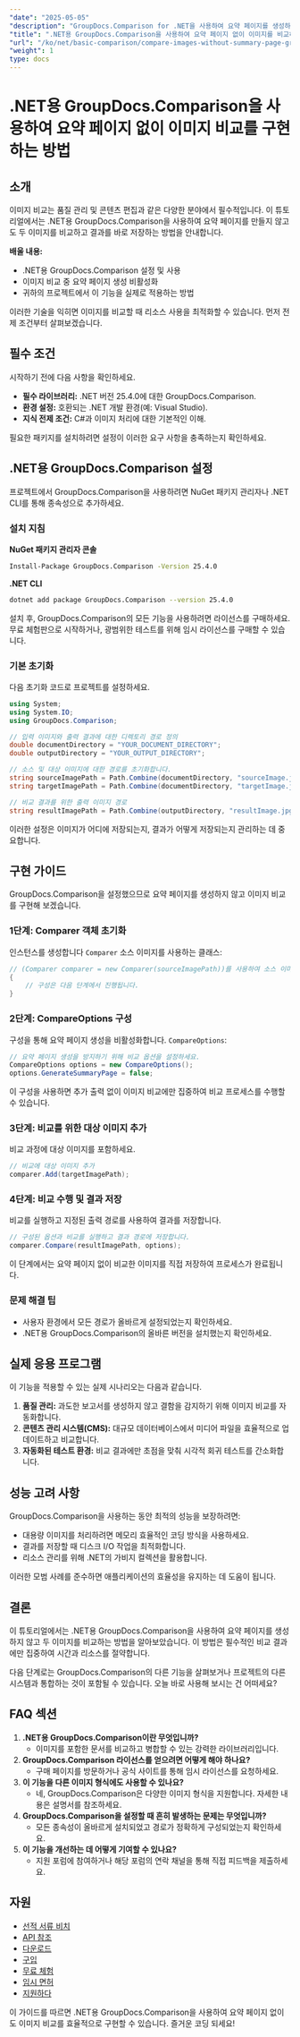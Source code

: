 ```yaml
---
"date": "2025-05-05"
"description": "GroupDocs.Comparison for .NET을 사용하여 요약 페이지를 생성하지 않고도 이미지를 비교하는 방법을 알아보세요. 워크플로를 효율적으로 간소화하세요."
"title": ".NET용 GroupDocs.Comparison을 사용하여 요약 페이지 없이 이미지를 비교하는 방법"
"url": "/ko/net/basic-comparison/compare-images-without-summary-page-groupdocs-net/"
"weight": 1
type: docs
---
```

# .NET용 GroupDocs.Comparison을 사용하여 요약 페이지 없이 이미지 비교를 구현하는 방법

## 소개

이미지 비교는 품질 관리 및 콘텐츠 편집과 같은 다양한 분야에서 필수적입니다. 이 튜토리얼에서는 .NET용 GroupDocs.Comparison을 사용하여 요약 페이지를 만들지 않고도 두 이미지를 비교하고 결과를 바로 저장하는 방법을 안내합니다.

**배울 내용:**
- .NET용 GroupDocs.Comparison 설정 및 사용
- 이미지 비교 중 요약 페이지 생성 비활성화
- 귀하의 프로젝트에서 이 기능을 실제로 적용하는 방법

이러한 기술을 익히면 이미지를 비교할 때 리소스 사용을 최적화할 수 있습니다. 먼저 전제 조건부터 살펴보겠습니다.

## 필수 조건

시작하기 전에 다음 사항을 확인하세요.
- **필수 라이브러리:** .NET 버전 25.4.0에 대한 GroupDocs.Comparison.
- **환경 설정:** 호환되는 .NET 개발 환경(예: Visual Studio).
- **지식 전제 조건:** C#과 이미지 처리에 대한 기본적인 이해.

필요한 패키지를 설치하려면 설정이 이러한 요구 사항을 충족하는지 확인하세요.

## .NET용 GroupDocs.Comparison 설정

프로젝트에서 GroupDocs.Comparison을 사용하려면 NuGet 패키지 관리자나 .NET CLI를 통해 종속성으로 추가하세요.

### 설치 지침

**NuGet 패키지 관리자 콘솔**
```bash
Install-Package GroupDocs.Comparison -Version 25.4.0
```

**.NET CLI**
```bash
dotnet add package GroupDocs.Comparison --version 25.4.0
```

설치 후, GroupDocs.Comparison의 모든 기능을 사용하려면 라이선스를 구매하세요. 무료 체험판으로 시작하거나, 광범위한 테스트를 위해 임시 라이선스를 구매할 수 있습니다.

### 기본 초기화

다음 초기화 코드로 프로젝트를 설정하세요.

```csharp
using System;
using System.IO;
using GroupDocs.Comparison;

// 입력 이미지와 출력 결과에 대한 디렉토리 경로 정의
double documentDirectory = "YOUR_DOCUMENT_DIRECTORY";
double outputDirectory = "YOUR_OUTPUT_DIRECTORY";

// 소스 및 대상 이미지에 대한 경로를 초기화합니다.
string sourceImagePath = Path.Combine(documentDirectory, "sourceImage.jpg");
string targetImagePath = Path.Combine(documentDirectory, "targetImage.jpg");

// 비교 결과를 위한 출력 이미지 경로
string resultImagePath = Path.Combine(outputDirectory, "resultImage.jpg");
```

이러한 설정은 이미지가 어디에 저장되는지, 결과가 어떻게 저장되는지 관리하는 데 중요합니다.

## 구현 가이드

GroupDocs.Comparison을 설정했으므로 요약 페이지를 생성하지 않고 이미지 비교를 구현해 보겠습니다.

### 1단계: Comparer 객체 초기화

인스턴스를 생성합니다 `Comparer` 소스 이미지를 사용하는 클래스:

```csharp
// (Comparer comparer = new Comparer(sourceImagePath))를 사용하여 소스 이미지 경로로 Comparer 객체를 생성합니다.
{
    // 구성은 다음 단계에서 진행됩니다.
}
```

### 2단계: CompareOptions 구성

구성을 통해 요약 페이지 생성을 비활성화합니다. `CompareOptions`:

```csharp
// 요약 페이지 생성을 방지하기 위해 비교 옵션을 설정하세요.
CompareOptions options = new CompareOptions();
options.GenerateSummaryPage = false;
```

이 구성을 사용하면 추가 출력 없이 이미지 비교에만 집중하여 비교 프로세스를 수행할 수 있습니다.

### 3단계: 비교를 위한 대상 이미지 추가

비교 과정에 대상 이미지를 포함하세요.

```csharp
// 비교에 대상 이미지 추가
comparer.Add(targetImagePath);
```

### 4단계: 비교 수행 및 결과 저장

비교를 실행하고 지정된 출력 경로를 사용하여 결과를 저장합니다.

```csharp
// 구성된 옵션과 비교를 실행하고 결과 경로에 저장합니다.
comparer.Compare(resultImagePath, options);
```

이 단계에서는 요약 페이지 없이 비교한 이미지를 직접 저장하여 프로세스가 완료됩니다.

### 문제 해결 팁

- 사용자 환경에서 모든 경로가 올바르게 설정되었는지 확인하세요.
- .NET용 GroupDocs.Comparison의 올바른 버전을 설치했는지 확인하세요.

## 실제 응용 프로그램

이 기능을 적용할 수 있는 실제 시나리오는 다음과 같습니다.
1. **품질 관리:** 과도한 보고서를 생성하지 않고 결함을 감지하기 위해 이미지 비교를 자동화합니다.
2. **콘텐츠 관리 시스템(CMS):** 대규모 데이터베이스에서 미디어 파일을 효율적으로 업데이트하고 비교합니다.
3. **자동화된 테스트 환경:** 비교 결과에만 초점을 맞춰 시각적 회귀 테스트를 간소화합니다.

## 성능 고려 사항

GroupDocs.Comparison을 사용하는 동안 최적의 성능을 보장하려면:
- 대용량 이미지를 처리하려면 메모리 효율적인 코딩 방식을 사용하세요.
- 결과를 저장할 때 디스크 I/O 작업을 최적화합니다.
- 리소스 관리를 위해 .NET의 가비지 컬렉션을 활용합니다.

이러한 모범 사례를 준수하면 애플리케이션의 효율성을 유지하는 데 도움이 됩니다.

## 결론

이 튜토리얼에서는 .NET용 GroupDocs.Comparison을 사용하여 요약 페이지를 생성하지 않고 두 이미지를 비교하는 방법을 알아보았습니다. 이 방법은 필수적인 비교 결과에만 집중하여 시간과 리소스를 절약합니다.

다음 단계로는 GroupDocs.Comparison의 다른 기능을 살펴보거나 프로젝트의 다른 시스템과 통합하는 것이 포함될 수 있습니다. 오늘 바로 사용해 보시는 건 어떠세요?

## FAQ 섹션

1. **.NET용 GroupDocs.Comparison이란 무엇입니까?**
   - 이미지를 포함한 문서를 비교하고 병합할 수 있는 강력한 라이브러리입니다.
2. **GroupDocs.Comparison 라이선스를 얻으려면 어떻게 해야 하나요?**
   - 구매 페이지를 방문하거나 공식 사이트를 통해 임시 라이선스를 요청하세요.
3. **이 기능을 다른 이미지 형식에도 사용할 수 있나요?**
   - 네, GroupDocs.Comparison은 다양한 이미지 형식을 지원합니다. 자세한 내용은 설명서를 참조하세요.
4. **GroupDocs.Comparison을 설정할 때 흔히 발생하는 문제는 무엇입니까?**
   - 모든 종속성이 올바르게 설치되었고 경로가 정확하게 구성되었는지 확인하세요.
5. **이 기능을 개선하는 데 어떻게 기여할 수 있나요?**
   - 지원 포럼에 참여하거나 해당 포럼의 연락 채널을 통해 직접 피드백을 제출하세요.

## 자원

- [선적 서류 비치](https://docs.groupdocs.com/comparison/net/)
- [API 참조](https://reference.groupdocs.com/comparison/net/)
- [다운로드](https://releases.groupdocs.com/comparison/net/)
- [구입](https://purchase.groupdocs.com/buy)
- [무료 체험](https://releases.groupdocs.com/comparison/net/)
- [임시 면허](https://purchase.groupdocs.com/temporary-license/)
- [지원하다](https://forum.groupdocs.com/c/comparison/)

이 가이드를 따르면 .NET용 GroupDocs.Comparison을 사용하여 요약 페이지 없이도 이미지 비교를 효율적으로 구현할 수 있습니다. 즐거운 코딩 되세요!